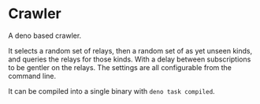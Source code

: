 # Crawler

A deno based crawler.

It selects a random set of relays, then a random set of as yet unseen kinds, and
queries the relays for those kinds. With a delay between subscriptions to be
gentler on the relays. The settings are all configurable from the command line.

It can be compiled into a single binary with `deno task compiled`.
